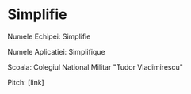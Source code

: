 # Simplifie

Numele Echipei: Simplifie

Numele Aplicatiei: Simplifique

Scoala: Colegiul National Militar "Tudor Vladimirescu" 

Pitch: [link]
